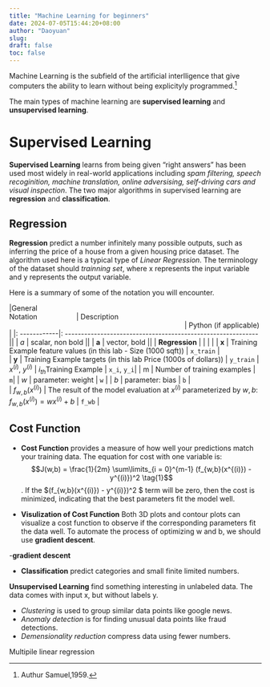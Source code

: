 ```yaml
---
title: "Machine Learning for beginners"
date: 2024-07-05T15:44:20+08:00
author: "Daoyuan"
slug:
draft: false
toc: false
---
```


Machine Learning is the subfield of the artificial interlligence that give computers the ability to learn without being explicityly programmed.[^1]
[^1]:Authur Samuel,1959.

The main types of machine learning are **supervised learning** and **unsupervised learning**. 

# Supervised Learning
 **Supervised Learning** learns from being given “right answers” has been used most widely in real-world applications including *spam filtering, speech recoginition, machine translation, online adversising, self-driving cars and visual inspection*. The two major algorithms in supervised learning are **regression** and **classification**.

## Regression
**Regression** predict a number infinitely many possible outputs, such as inferring the price of a house from a given housing price dataset. The algorithm used here is a typical type of *Linear Regression*. The terminology of the dataset should *trainning set*, where x represents the input variable and y represents the output variable. 

Here is a summary of some of the notation you will encounter.  

|General <img width=70/> <br />  Notation  <img width=70/> | Description<img width=350/>| Python (if applicable) |
|: ------------|: ------------------------------------------------------------||
| $a$ | scalar, non bold                                                      ||
| $\mathbf{a}$ | vector, bold                                                      ||
| **Regression** |         |    |     |
|  $\mathbf{x}$ | Training Example feature values (in this lab - Size (1000 sqft))  | `x_train` |   
|  $\mathbf{y}$  | Training Example  targets (in this lab Price (1000s of dollars))  | `y_train` 
|  $x^{(i)}$, $y^{(i)}$ | $i_{th}$Training Example | `x_i`, `y_i`|
| m | Number of training examples | `m`|
|  $w$  |  parameter: weight                                 | `w`    |
|  $b$           |  parameter: bias                                           | `b`    |     
| $f_{w,b}(x^{(i)})$ | The result of the model evaluation at $x^{(i)}$ parameterized by $w,b$: $f_{w,b}(x^{(i)}) = wx^{(i)}+b$  | `f_wb` | 

## Cost Function
- **Cost Function**  provides a measure of how well your predictions match your training data. The equation for cost with one variable is:$$J(w,b) = \frac{1}{2m} \sum\limits_{i = 0}^{m-1} (f_{w,b}(x^{(i)}) - y^{(i)})^2 \tag{1}$$. If the $(f_{w,b}(x^{(i)}) - y^{(i)})^2 $ term will be zero, then the cost is minimized, indicating that the best parameters fit the model well.
  
- **Visulization of Cost Function**
Both 3D plots and contour plots can visualize a cost function to observe if the corresponding parameters fit the data well. To automate the process of optimizing w and b, we should use **gradient descent**. 

-**gradient descent**

- **Classification** predict categories and small finite limited numbers.

**Unsupervised Learning** find something interesting in unlabeled data. The data comes with input x, but without labels y. 
- *Clustering* is used to group similar data points like google news.
- *Anomaly detection* is for finding unusual data points like fraud detections.
- *Demensionality reduction* compress data using fewer numbers.

Multipile linear regression

